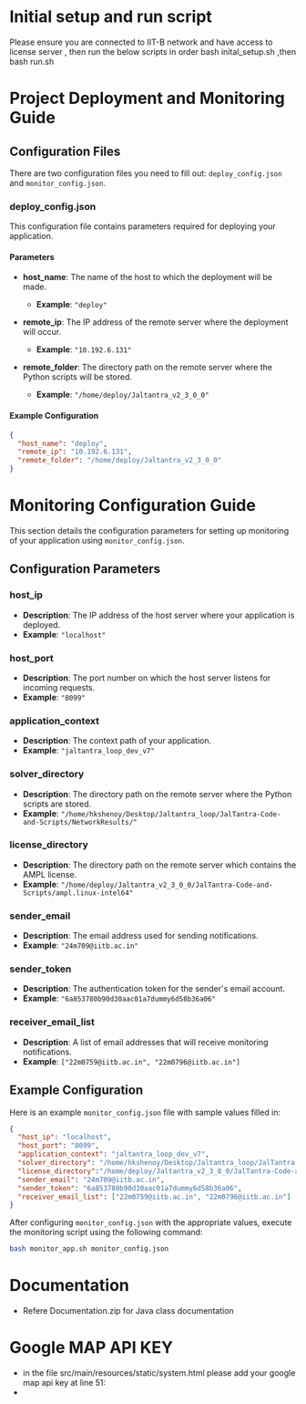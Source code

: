 # Initial setup and run script
Please ensure you are connected to IIT-B network and have access to license server , then run the below scripts in order
bash inital_setup.sh ,then bash run.sh


# Project Deployment and Monitoring Guide


## Configuration Files

There are two configuration files you need to fill out: `deploy_config.json` and `monitor_config.json`.

### deploy_config.json

This configuration file contains parameters required for deploying your application.

#### Parameters

- **host_name**: The name of the host to which the deployment will be made.
  - **Example**: `"deploy"`

- **remote_ip**: The IP address of the remote server where the deployment will occur.
  - **Example**: `"10.192.6.131"`

- **remote_folder**: The directory path on the remote server where the Python scripts will be stored.
  - **Example**: `"/home/deploy/Jaltantra_v2_3_0_0"`

#### Example Configuration

```json
{
  "host_name": "deploy",
  "remote_ip": "10.192.6.131",
  "remote_folder": "/home/deploy/Jaltantra_v2_3_0_0"
}
```

# Monitoring Configuration Guide

This section details the configuration parameters for setting up monitoring of your application using `monitor_config.json`.

## Configuration Parameters

### host_ip

- **Description**: The IP address of the host server where your application is deployed.
- **Example**: `"localhost"`

### host_port

- **Description**: The port number on which the host server listens for incoming requests.
- **Example**: `"8099"`

### application_context

- **Description**: The context path of your application.
- **Example**: `"jaltantra_loop_dev_v7"`

### solver_directory

- **Description**: The directory path on the remote server where the Python scripts are stored.
- **Example**: `"/home/hkshenoy/Desktop/Jaltantra_loop/JalTantra-Code-and-Scripts/NetworkResults/"`

### license_directory
- **Description**: The directory path on the remote server which contains the AMPL license.
- **Example**: `"/home/deploy/Jaltantra_v2_3_0_0/JalTantra-Code-and-Scripts/ampl.linux-intel64"`

### sender_email

- **Description**: The email address used for sending notifications.
- **Example**: `"24m709@iitb.ac.in"`

### sender_token

- **Description**: The authentication token for the sender's email account.
- **Example**: `"6a853780b90d30aac01a7dummy6d58b36a06"`

### receiver_email_list

- **Description**: A list of email addresses that will receive monitoring notifications.
- **Example**: `["22m0759@iitb.ac.in", "22m0796@iitb.ac.in"]`

## Example Configuration

Here is an example `monitor_config.json` file with sample values filled in:

```json
{
  "host_ip": "localhost",
  "host_port": "8099",
  "application_context": "jaltantra_loop_dev_v7",
  "solver_directory": "/home/hkshenoy/Desktop/Jaltantra_loop/JalTantra-Code-and-Scripts/NetworkResults/",
  "license_directory":"/home/deploy/Jaltantra_v2_3_0_0/JalTantra-Code-and-Scripts/ampl.linux-intel64",
  "sender_email": "24m709@iitb.ac.in",
  "sender_token": "6a853780b90d30aac01a7dummy6d58b36a06",
  "receiver_email_list": ["22m0759@iitb.ac.in", "22m0796@iitb.ac.in"]
}
```


After configuring `monitor_config.json` with the appropriate values, execute the monitoring script using the following command:

```sh
bash monitor_app.sh monitor_config.json
```

# Documentation
- Refere Documentation.zip for Java class documentation

# Google MAP API KEY
- in the file src/main/resources/static/system.html please add your google map api key at line 51:
- <script type="text/javascript" src="//maps.google.com/maps/api/js?key=Add_KEY_HERE&libraries=geometry,places"></script>
